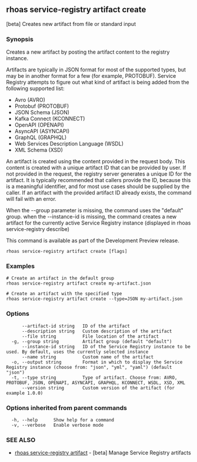 ## rhoas service-registry artifact create

[beta] Creates new artifact from file or standard input

### Synopsis

Creates a new artifact by posting the artifact content to the registry instance.

Artifacts are typically in JSON format for most of the supported types, but may be in another format for a few (for example, PROTOBUF).
Service Registry attempts to figure out what kind of artifact is being added from the following supported list:

- Avro (AVRO)
- Protobuf (PROTOBUF)
- JSON Schema (JSON)
- Kafka Connect (KCONNECT)
- OpenAPI (OPENAPI)
- AsyncAPI (ASYNCAPI)
- GraphQL (GRAPHQL)
- Web Services Description Language (WSDL)
- XML Schema (XSD)

An artifact is created using the content provided in the request body.
This content is created with a unique artifact ID that can be provided by user.
If not provided in the request, the registry server generates a unique ID for the artifact.
It is typically recommended that callers provide the ID, because this is a meaningful identifier, and for most use cases should be supplied by the caller.
If an artifact with the provided artifact ID already exists, the command will fail with an error.

When the --group parameter is missing, the command uses the "default" group.
when the --instance-id is missing, the command creates a new artifact for the currently active Service Registry instance (displayed in rhoas service-registry describe)

This command is available as part of the Development Preview release.


```
rhoas service-registry artifact create [flags]
```

### Examples

```
# Create an artifact in the default group
rhoas service-registry artifact create my-artifact.json

# Create an artifact with the specified type
rhoas service-registry artifact create --type=JSON my-artifact.json

```

### Options

```
      --artifact-id string   ID of the artifact
      --description string   Custom description of the artifact
      --file string          File location of the artifact
  -g, --group string         Artifact group (default "default")
      --instance-id string   ID of the Service Registry instance to be used. By default, uses the currently selected instance
      --name string          Custom name of the artifact
  -o, --output string        Format in which to display the Service Registry instance (choose from: "json", "yml", "yaml") (default "json")
  -t, --type string          Type of artifact. Choose from: AVRO, PROTOBUF, JSON, OPENAPI, ASYNCAPI, GRAPHQL, KCONNECT, WSDL, XSD, XML
      --version string       Custom version of the artifact (for example 1.0.0)
```

### Options inherited from parent commands

```
  -h, --help      Show help for a command
  -v, --verbose   Enable verbose mode
```

### SEE ALSO

* [rhoas service-registry artifact](rhoas_service-registry_artifact.md)	 - [beta] Manage Service Registry artifacts

